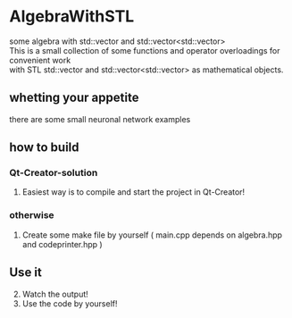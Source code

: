 # AlgebraWithSTL
some algebra with std::vector<T> and std::vector<std::vector<T>>   
This is a small collection of some functions and operator overloadings for convenient work  
with STL std::vector<T> and std::vector<std::vector<T>> as mathematical objects.  

## whetting your appetite   
there are some small neuronal network examples  

## how to build
### Qt-Creator-solution
1. Easiest way is to compile and start the project in Qt-Creator!
### otherwise
1. Create some make file by yourself ( main.cpp depends on algebra.hpp and codeprinter.hpp )

## Use it
2. Watch the output!
3. Use the code by yourself!
